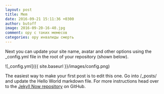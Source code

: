 ```yaml
---
layout: post
title: Mem
date: 2016-09-21 15:11:36 +0300
author: butoff
image: 2016-09-20-16-40.jpg
comment: ору с таких мемесов
categories: ору инвалиды смерть
---
```

Next you can update your site name, avatar and other options using the _config.yml file in the root of your repository (shown below).

![_config.yml]({{ site.baseurl }}/images/config.png)

The easiest way to make your first post is to edit this one. Go into /_posts/ and update the Hello World markdown file. For more instructions head over to the [Jekyll Now repository](https://github.com/barryclark/jekyll-now) on GitHub.
